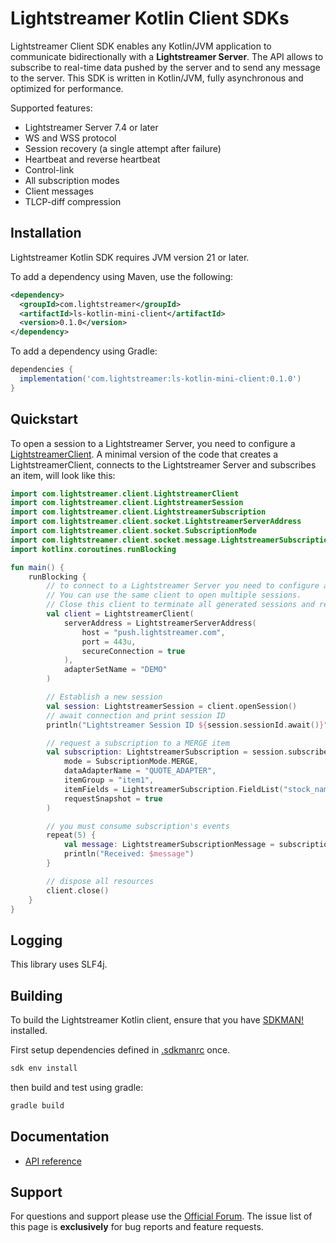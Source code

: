 # Lightstreamer Kotlin Client SDKs

Lightstreamer Client SDK enables any Kotlin/JVM application to communicate bidirectionally with a **Lightstreamer Server**.
The API allows to subscribe to real-time data pushed by the server and to send any message to the server.
This SDK is written in Kotlin/JVM, fully asynchronous and optimized for performance.

Supported features:

- Lightstreamer Server 7.4 or later
- WS and WSS protocol
- Session recovery (a single attempt after failure)
- Heartbeat and reverse heartbeat
- Control-link
- All subscription modes
- Client messages
- TLCP-diff compression

## Installation

Lightstreamer Kotlin SDK requires JVM version 21 or later.
 
To add a dependency using Maven, use the following:

```xml
<dependency>
  <groupId>com.lightstreamer</groupId>
  <artifactId>ls-kotlin-mini-client</artifactId>
  <version>0.1.0</version>
</dependency>
```

To add a dependency using Gradle:

```gradle
dependencies {
  implementation('com.lightstreamer:ls-kotlin-mini-client:0.1.0')
}
```

## Quickstart

To open a session to a Lightstreamer Server, you need to configure a [LightstreamerClient](./kotlin/com/lightstreamer/client/LightstreamerClient.kt). 
A minimal version of the code that creates a LightstreamerClient, connects to the Lightstreamer Server and subscribes an item, will look like this:

```kotlin
import com.lightstreamer.client.LightstreamerClient
import com.lightstreamer.client.LightstreamerSession
import com.lightstreamer.client.LightstreamerSubscription
import com.lightstreamer.client.socket.LightstreamerServerAddress
import com.lightstreamer.client.socket.SubscriptionMode
import com.lightstreamer.client.socket.message.LightstreamerSubscriptionMessage
import kotlinx.coroutines.runBlocking

fun main() {
    runBlocking {
        // to connect to a Lightstreamer Server you need to configure a LightstreamerClient.
        // You can use the same client to open multiple sessions.
        // Close this client to terminate all generated sessions and release resources.
        val client = LightstreamerClient(
            serverAddress = LightstreamerServerAddress(
                host = "push.lightstreamer.com",
                port = 443u,
                secureConnection = true
            ),
            adapterSetName = "DEMO"
        )

        // Establish a new session
        val session: LightstreamerSession = client.openSession()
        // await connection and print session ID
        println("Lightstreamer Session ID ${session.sessionId.await()}")

        // request a subscription to a MERGE item
        val subscription: LightstreamerSubscription = session.subscribe(
            mode = SubscriptionMode.MERGE,
            dataAdapterName = "QUOTE_ADAPTER",
            itemGroup = "item1",
            itemFields = LightstreamerSubscription.FieldList("stock_name", "last_price"),
            requestSnapshot = true
        )

        // you must consume subscription's events
        repeat(5) {
            val message: LightstreamerSubscriptionMessage = subscription.receive()
            println("Received: $message")
        }

        // dispose all resources
        client.close()
    }
}
```

## Logging

This library uses SLF4j.

## Building

To build the Lightstreamer Kotlin client, ensure that you have [SDKMAN!](https://sdkman.io/) installed.

First setup dependencies defined in [.sdkmanrc](.sdkmanrc) once.

```sh
sdk env install
```

then build and test using gradle:

```sh
gradle build
```

## Documentation

- [API reference](https://lightstreamer.github.io/Lightstreamer-lib-client-mini-kotlin/)

## Support

For questions and support please use the [Official Forum](https://forums.lightstreamer.com/).
The issue list of this page is **exclusively** for bug reports and feature requests.
